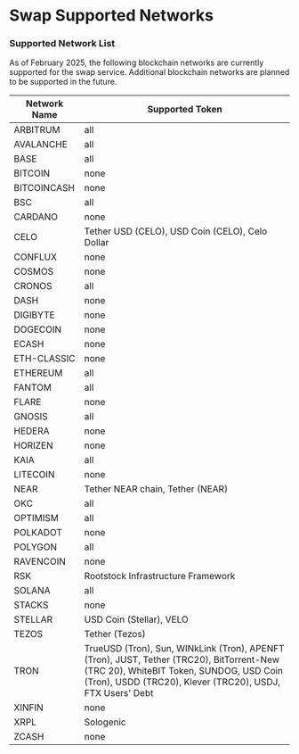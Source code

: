 # Swap Supported Networks

### Supported Network List

As of February 2025, the following blockchain networks are currently supported for the swap service. Additional blockchain networks are planned to be supported in the future.

| Network Name | Supported Token                                                                                                                                                                                  |
| ------------ | ------------------------------------------------------------------------------------------------------------------------------------------------------------------------------------------------ |
| ARBITRUM     | all                                                                                                                                                                                              |
| AVALANCHE    | all                                                                                                                                                                                              |
| BASE         | all                                                                                                                                                                                              |
| BITCOIN      | none                                                                                                                                                                                             |
| BITCOINCASH  | none                                                                                                                                                                                             |
| BSC          | all                                                                                                                                                                                              |
| CARDANO      | none                                                                                                                                                                                             |
| CELO         | Tether USD (CELO), USD Coin (CELO), Celo Dollar                                                                                                                                                  |
| CONFLUX      | none                                                                                                                                                                                             |
| COSMOS       | none                                                                                                                                                                                             |
| CRONOS       | all                                                                                                                                                                                              |
| DASH         | none                                                                                                                                                                                             |
| DIGIBYTE     | none                                                                                                                                                                                             |
| DOGECOIN     | none                                                                                                                                                                                             |
| ECASH        | none                                                                                                                                                                                             |
| ETH-CLASSIC  | none                                                                                                                                                                                             |
| ETHEREUM     | all                                                                                                                                                                                              |
| FANTOM       | all                                                                                                                                                                                              |
| FLARE        | none                                                                                                                                                                                             |
| GNOSIS       | all                                                                                                                                                                                              |
| HEDERA       | none                                                                                                                                                                                             |
| HORIZEN      | none                                                                                                                                                                                             |
| KAIA         | all                                                                                                                                                                                              |
| LITECOIN     | none                                                                                                                                                                                             |
| NEAR         | Tether NEAR chain, Tether (NEAR)                                                                                                                                                                 |
| OKC          | all                                                                                                                                                                                              |
| OPTIMISM     | all                                                                                                                                                                                              |
| POLKADOT     | none                                                                                                                                                                                             |
| POLYGON      | all                                                                                                                                                                                              |
| RAVENCOIN    | none                                                                                                                                                                                             |
| RSK          | Rootstock Infrastructure Framework                                                                                                                                                               |
| SOLANA       | all                                                                                                                                                                                              |
| STACKS       | none                                                                                                                                                                                             |
| STELLAR      | USD Coin (Stellar), VELO                                                                                                                                                                         |
| TEZOS        | Tether (Tezos)                                                                                                                                                                                   |
| TRON         | TrueUSD (Tron), Sun, WINkLink (Tron), APENFT (Tron), JUST, Tether (TRC20), BitTorrent-New (TRC 20), WhiteBIT Token, SUNDOG, USD Coin (Tron), USDD (TRC20), Klever (TRC20), USDJ, FTX Users' Debt |
| XINFIN       | none                                                                                                                                                                                             |
| XRPL         | Sologenic                                                                                                                                                                                        |
| ZCASH        | none                                                                                                                                                                                             |
